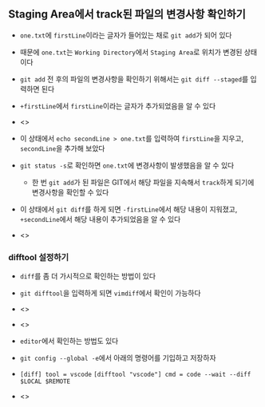 ## Staging Area에서 track된 파일의 변경사항 확인하기
- `one.txt`에 `firstLine`이라는 글자가 들어있는 채로 `git add`가 되어 있다
- 때문에 `one.txt`는 `Working Directory`에서 `Staging Area`로 위치가 변경된 상태이다
- `git add` 전 후의 파일의 변경사항을 확인하기 위해서는 `git diff --staged`를 입력하면 된다
- `+firstLine`에서 `firstLine`이라는 글자가 추가되었음을 알 수 있다
- <>

- 이 상태에서 `echo secondLine > one.txt`를 입력하여 `firstLine`을 지우고, `secondLine`을 추가해 보았다
- `git status -s`로 확인하면 `one.txt`에 변경사항이 발생했음을 알 수 있다
  - 한 번 `git add`가 된 파일은 GIT에서 해당 파일을 지속해서 `track`하게 되기에 변경사항을 확인할 수 있다
- 이 상태에서 `git diff`를 하게 되면 `-firstLine`에서 해당 내용이 지워졌고, `+secondLine`에서 해당 내용이 추가되었음을 알 수 있다
- <>

### difftool 설정하기
- `diff`를 좀 더 가시적으로 확인하는 방법이 있다
- `git difftool`을 입력하게 되면 `vimdiff`에서 확인이 가능하다
- <>
- <>

- `editor`에서 확인하는 방법도 있다
- `git config --global -e`에서 아래의 명령어를 기입하고 저장하자
- `[diff] tool = vscode` `[difftool "vscode"] cmd = code --wait --diff $LOCAL $REMOTE`
- <>

